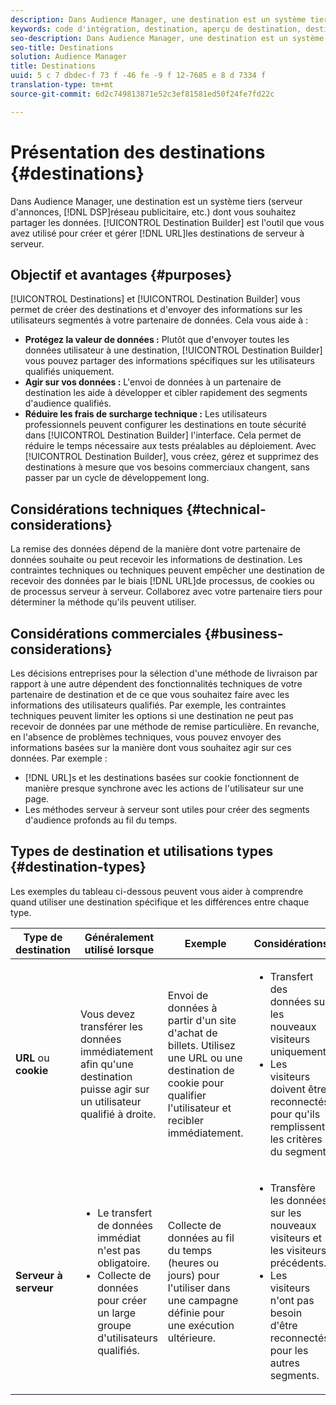 ```yaml
---
description: Dans Audience Manager, une destination est un système tiers (serveur d'annonces, DSP, réseau publicitaire, etc.) dont vous souhaitez partager les données. Le créateur de destinations est l'outil que vous avez utilisé pour créer et gérer les destinations de cookie, d'URL ou de serveur à serveur.
keywords: code d'intégration, destination, aperçu de destination, destination, destination, destination, destination, destination, destination, destination, destination, destination, destination, destination
seo-description: Dans Audience Manager, une destination est un système tiers (serveur d'annonces, DSP, réseau publicitaire, etc.) dont vous souhaitez partager les données. Le créateur de destinations est l'outil que vous avez utilisé pour créer et gérer les destinations de cookie, d'URL ou de serveur à serveur.
seo-title: Destinations
solution: Audience Manager
title: Destinations
uuid: 5 c 7 dbdec-f 73 f -46 fe -9 f 12-7685 e 8 d 7334 f
translation-type: tm+mt
source-git-commit: 6d2c749813871e52c3ef81581ed50f24fe7fd22c

---
```



# Présentation des destinations {#destinations}

Dans Audience Manager, une destination est un système tiers (serveur d'annonces, [!DNL DSP]réseau publicitaire, etc.) dont vous souhaitez partager les données. [!UICONTROL Destination Builder] est l'outil que vous avez utilisé pour créer et gérer [!DNL URL]les destinations de serveur à serveur.

## Objectif et avantages {#purposes}

<!-- c_destinations.xml -->

[!UICONTROL Destinations] et [!UICONTROL Destination Builder] vous permet de créer des destinations et d'envoyer des informations sur les utilisateurs segmentés à votre partenaire de données. Cela vous aide à :

* **Protégez la valeur de données :** Plutôt que d'envoyer toutes les données utilisateur à une destination, [!UICONTROL Destination Builder] vous pouvez partager des informations spécifiques sur les utilisateurs qualifiés uniquement.
* **Agir sur vos données :** L'envoi de données à un partenaire de destination les aide à développer et cibler rapidement des segments d'audience qualifiés.
* **Réduire les frais de surcharge technique :** Les utilisateurs professionnels peuvent configurer les destinations en toute sécurité dans [!UICONTROL Destination Builder] l'interface. Cela permet de réduire le temps nécessaire aux tests préalables au déploiement. Avec [!UICONTROL Destination Builder], vous créez, gérez et supprimez des destinations à mesure que vos besoins commerciaux changent, sans passer par un cycle de développement long.

## Considérations techniques {#technical-considerations}

<!-- destination-delivery-methods.xml -->

La remise des données dépend de la manière dont votre partenaire de données souhaite ou peut recevoir les informations de destination. Les contraintes techniques ou techniques peuvent empêcher une destination de recevoir des données par le biais [!DNL URL]de processus, de cookies ou de processus serveur à serveur. Collaborez avec votre partenaire tiers pour déterminer la méthode qu'ils peuvent utiliser.

## Considérations commerciales {#business-considerations}

Les décisions entreprises pour la sélection d'une méthode de livraison par rapport à une autre dépendent des fonctionnalités techniques de votre partenaire de destination et de ce que vous souhaitez faire avec les informations des utilisateurs qualifiés. Par exemple, les contraintes techniques peuvent limiter les options si une destination ne peut pas recevoir de données par une méthode de remise particulière. En revanche, en l'absence de problèmes techniques, vous pouvez envoyer des informations basées sur la manière dont vous souhaitez agir sur ces données. Par exemple :

* [!DNL URL]s et les destinations basées sur cookie fonctionnent de manière presque synchrone avec les actions de l'utilisateur sur une page.
* Les méthodes serveur à serveur sont utiles pour créer des segments d'audience profonds au fil du temps.

## Types de destination et utilisations types {#destination-types}

Les exemples du tableau ci-dessous peuvent vous aider à comprendre quand utiliser une destination spécifique et les différences entre chaque type.

| Type de destination | Généralement utilisé lorsque | Exemple | Considérations |
|--- |--- |--- |--- |
| **URL** ou **cookie** | Vous devez transférer les données immédiatement afin qu'une destination puisse agir sur un utilisateur qualifié à droite. | Envoi de données à partir d'un site d'achat de billets. Utilisez une URL ou une destination de cookie pour qualifier l'utilisateur et recibler immédiatement. | <ul><li>Transfert des données sur les nouveaux visiteurs uniquement. </li><li>Les visiteurs doivent être reconnectés pour qu'ils remplissent les critères du segment.</li></ul> |
| **Serveur à serveur** | <ul><li>Le transfert de données immédiat n'est pas obligatoire.</li><li>Collecte de données pour créer un large groupe d'utilisateurs qualifiés.</li></ul> | Collecte de données au fil du temps (heures ou jours) pour l'utiliser dans une campagne définie pour une exécution ultérieure. | <ul><li>Transfère les données sur les nouveaux visiteurs et les visiteurs précédents. </li><li>Les visiteurs n'ont pas besoin d'être reconnectés pour les autres segments.</li></ul> |
